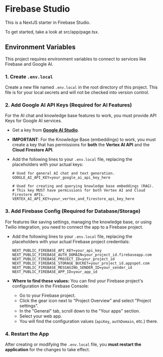 # Firebase Studio

This is a NextJS starter in Firebase Studio.

To get started, take a look at src/app/page.tsx.

## Environment Variables

This project requires environment variables to connect to services like Firebase and Google AI.

### 1. Create `.env.local`

Create a new file named `.env.local` in the root directory of this project. This file is for your local secrets and will not be checked into version control.

### 2. Add Google AI API Keys (Required for AI Features)

For the AI chat and knowledge base features to work, you must provide API Keys for Google AI services.

*   Get a key from **[Google AI Studio](https://makersuite.google.com/app/apikey)**.
*   **IMPORTANT**: For the Knowledge Base (embeddings) to work, you must create a key that has permissions for **both** the **Vertex AI API** and the **Cloud Firestore API**.
*   Add the following lines to your `.env.local` file, replacing the placeholders with your actual keys:

    ```
    # Used for general AI chat and text generation.
    GOOGLE_AI_API_KEY=your_google_ai_api_key_here

    # Used for creating and querying knowledge base embeddings (RAG).
    # This key MUST have permissions for both Vertex AI and Cloud Firestore APIs.
    VERTEX_AI_API_KEY=your_vertex_and_firestore_api_key_here
    ```

### 3. Add Firebase Config (Required for Database/Storage)

For features like saving settings, managing the knowledge base, or using Twilio integration, you need to connect the app to a Firebase project.

*   Add the following lines to your `.env.local` file, replacing the placeholders with your actual Firebase project credentials:

    ```
    NEXT_PUBLIC_FIREBASE_API_KEY=your_api_key
    NEXT_PUBLIC_FIREBASE_AUTH_DOMAIN=your_project_id.firebaseapp.com
    NEXT_PUBLIC_FIREBASE_PROJECT_ID=your_project_id
    NEXT_PUBLIC_FIREBASE_STORAGE_BUCKET=your_project_id.appspot.com
    NEXT_PUBLIC_FIREBASE_MESSAGING_SENDER_ID=your_sender_id
    NEXT_PUBLIC_FIREBASE_APP_ID=your_app_id
    ```

*   **Where to find these values:** You can find your Firebase project's configuration in the Firebase Console:
    *   Go to your Firebase project.
    *   Click the gear icon next to "Project Overview" and select "Project settings".
    *   In the "General" tab, scroll down to the "Your apps" section.
    *   Select your web app.
    *   You will find the configuration values (`apiKey`, `authDomain`, etc.) there.

### 4. Restart the App

After creating or modifying the `.env.local` file, you **must restart the application** for the changes to take effect.
